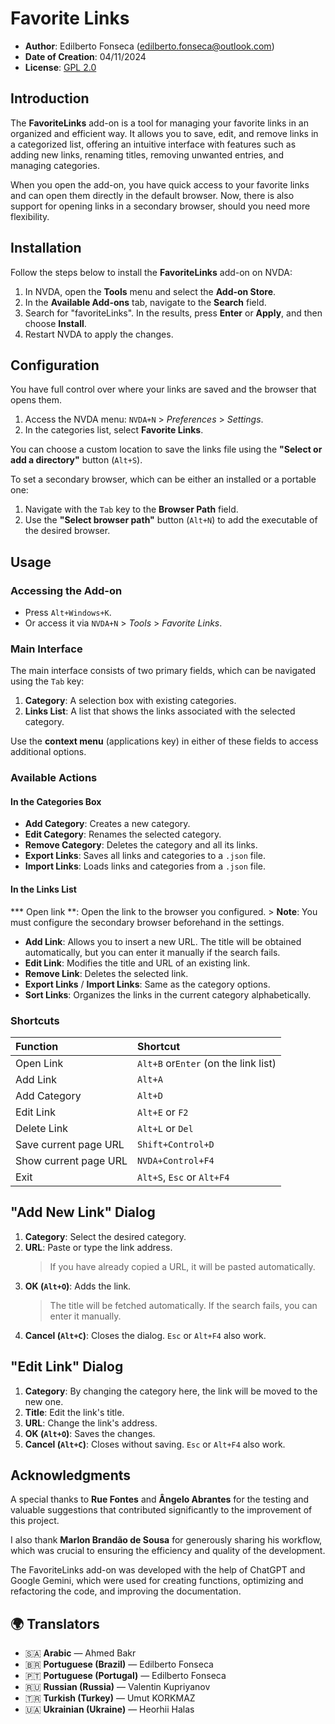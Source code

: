 # Favorite Links

* **Author**: Edilberto Fonseca ([edilberto.fonseca@outlook.com](mailto:edilberto.fonseca@outlook.com))
* **Date of Creation**: 04/11/2024
* **License**: [GPL 2.0](https://www.gnu.org/licenses/gpl-2.0.html)

## Introduction

The **FavoriteLinks** add-on is a tool for managing your favorite links in an organized and efficient way. It allows you to save, edit, and remove links in a categorized list, offering an intuitive interface with features such as adding new links, renaming titles, removing unwanted entries, and managing categories.

When you open the add-on, you have quick access to your favorite links and can open them directly in the default browser. Now, there is also support for opening links in a secondary browser, should you need more flexibility.

## Installation

Follow the steps below to install the **FavoriteLinks** add-on on NVDA:

1. In NVDA, open the **Tools** menu and select the **Add-on Store**.
2. In the **Available Add-ons** tab, navigate to the **Search** field.
3. Search for "favoriteLinks". In the results, press **Enter** or **Apply**, and then choose **Install**.
4. Restart NVDA to apply the changes.

## Configuration

You have full control over where your links are saved and the browser that opens them.

1. Access the NVDA menu: `NVDA+N` > *Preferences* > *Settings*.
2. In the categories list, select **Favorite Links**.

You can choose a custom location to save the links file using the **"Select or add a directory"** button (`Alt+S`).

To set a secondary browser, which can be either an installed or a portable one:

1. Navigate with the `Tab` key to the **Browser Path** field.
2. Use the **"Select browser path"** button (`Alt+N`) to add the executable of the desired browser.

## Usage

### Accessing the Add-on

* Press `Alt+Windows+K`.
* Or access it via `NVDA+N` > *Tools* > *Favorite Links*.

### Main Interface

The main interface consists of two primary fields, which can be navigated using the `Tab` key:

1. **Category**: A selection box with existing categories.
2. **Links List**: A list that shows the links associated with the selected category.

Use the **context menu** (applications key) in either of these fields to access additional options.

### Available Actions

#### In the Categories Box

* **Add Category**: Creates a new category.
* **Edit Category**: Renames the selected category.
* **Remove Category**: Deletes the category and all its links.
* **Export Links**: Saves all links and categories to a `.json` file.
* **Import Links**: Loads links and categories from a `.json` file.

#### In the Links List

*** Open link **: Open the link to the browser you configured.
    > **Note**: You must configure the secondary browser beforehand in the settings.

* **Add Link**: Allows you to insert a new URL. The title will be obtained automatically, but you can enter it manually if the search fails.
* **Edit Link**: Modifies the title and URL of an existing link.
* **Remove Link**: Deletes the selected link.
* **Export Links** / **Import Links**: Same as the category options.
* **Sort Links**: Organizes the links in the current category alphabetically.

### Shortcuts

| Function | Shortcut |
| :--- | :--- |
| Open Link | `Alt+B` or`Enter` (on the link list) |
| Add Link | `Alt+A` |
| Add Category | `Alt+D` |
| Edit Link | `Alt+E` or `F2` |
| Delete Link | `Alt+L` or `Del` |
| Save current page URL | `Shift+Control+D` |
| Show current page URL | `NVDA+Control+F4` |
| Exit | `Alt+S`, `Esc` or `Alt+F4` |

## "Add New Link" Dialog

1. **Category**: Select the desired category.
2. **URL**: Paste or type the link address.
    > If you have already copied a URL, it will be pasted automatically.
3. **OK (`Alt+O`)**: Adds the link.
    > The title will be fetched automatically. If the search fails, you can enter it manually.
4. **Cancel (`Alt+C`)**: Closes the dialog. `Esc` or `Alt+F4` also work.

## "Edit Link" Dialog

1. **Category**: By changing the category here, the link will be moved to the new one.
2. **Title**: Edit the link's title.
3. **URL**: Change the link's address.
4. **OK (`Alt+O`)**: Saves the changes.
5. **Cancel (`Alt+C`)**: Closes without saving. `Esc` or `Alt+F4` also work.

## Acknowledgments

A special thanks to **Rue Fontes** and **Ângelo Abrantes** for the testing and valuable suggestions that contributed significantly to the improvement of this project.

I also thank **Marlon Brandão de Sousa** for generously sharing his workflow, which was crucial to ensuring the efficiency and quality of the development.

The FavoriteLinks add-on was developed with the help of ChatGPT and Google Gemini, which were used for creating functions, optimizing and refactoring the code, and improving the documentation.

## 🌍 Translators

* 🇸🇦 **Arabic** — Ahmed Bakr
* 🇧🇷 **Portuguese (Brazil)** — Edilberto Fonseca
* 🇵🇹 **Portuguese (Portugal)** — Edilberto Fonseca
* 🇷🇺 **Russian (Russia)** — Valentin Kupriyanov
* 🇹🇷 **Turkish (Turkey)** — Umut KORKMAZ
* 🇺🇦 **Ukrainian (Ukraine)** — Heorhii Halas
